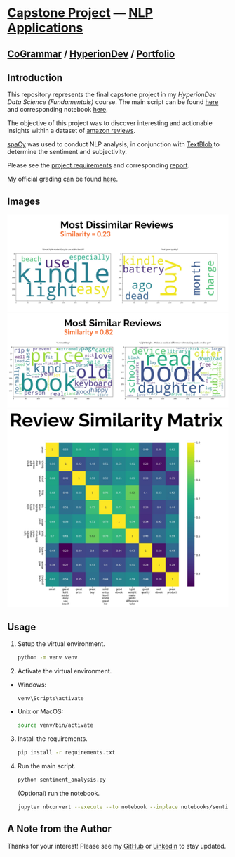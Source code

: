 # [Capstone Project](https://github.com/ianhaggerty/finalCapstone/tree/master) — [NLP Applications](https://medium.com/@mohamadhasan.sarvandani/top-applications-of-nlp-54834ca9c8ca)

## [CoGrammar](https://skills.cogrammar.com/) / [HyperionDev](https://www.hyperiondev.com/) / [Portfolio](https://www.hyperiondev.com/portfolio/IH23120012475/)

## Introduction

This repository represents the final capstone project in my _HyperionDev Data Science (Fundamentals)_ course. The main script can be found [here](https://github.com/ianhaggerty/finalCapstone/blob/master/sentiment_analysis.py) and corresponding
notebook [here](https://github.com/ianhaggerty/finalCapstone/blob/master/notebooks/sentiment_analysis.ipynb).

The objective of this project was to discover interesting and actionable insights within a dataset of [amazon reviews](https://www.kaggle.com/datasets/datafiniti/consumer-reviews-of-amazon-products).

[spaCy](https://spacy.io/usage) was used to conduct NLP analysis, in conjunction with
[TextBlob](https://textblob.readthedocs.io/en/dev/) to determine the sentiment and subjectivity.

Please see the [project requirements](https://github.com/ianhaggerty/finalCapstone/blob/master/reports/project_desc.pdf) and corresponding [report](https://github.com/ianhaggerty/finalCapstone/blob/master/reports/sentiment_analysis_report.pdf).

My official grading can be found [here](https://hyperiondev.cogrammar.com/review/acab9271caa0636a51999e66651876b5c291f15c631ac3141e313abae0620aa8/).

## Images

![Most dissimilar reviews.](images/dissimilar.png)
![Most similar reviews.](images/similar.png)
![Review similarity matrix.](images/matrix.png)

## Usage

1.  Setup the virtual environment.

    ```bash
    python -m venv venv
    ```

2.  Activate the virtual environment.

- Windows:

  ```shell
  venv\Scripts\activate
  ```

- Unix or MacOS:
  ```bash
  source venv/bin/activate
  ```

3. Install the requirements.

   ```bash
   pip install -r requirements.txt
   ```

4. Run the main script.
   ```bash
   python sentiment_analysis.py
   ```
   (Optional) run the notebook.
   ```bash
   jupyter nbconvert --execute --to notebook --inplace notebooks/sentiment_analysis.ipynb
   ```

## A Note from the Author

Thanks for your interest! Please see my [GitHub](https://github.com/ianhaggerty) or [Linkedin](https://www.linkedin.com/in/ihaggerty/) to stay updated.
